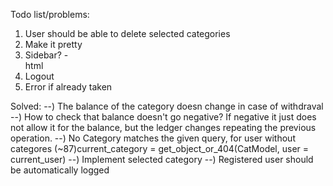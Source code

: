 Todo list/problems:
1) User should be able to delete selected categories
2) Make it pretty
3) Sidebar? - <nav>html
4) Logout
5) Error if already taken





Solved:
--) The balance of the category doesn change in case of withdraval
--) How to check that balance doesn't go negative? If negative it just does not allow it for the balance, but the ledger changes repeating the previous operation.
--) No Category matches the given query, for user without categores
   (~87)current_category = get_object_or_404(CatModel, user = current_user)
--) Implement selected category
--) Registered user should be automatically logged
